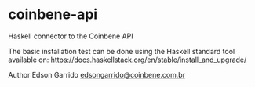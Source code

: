 # coinbene-api
Haskell connector to the Coinbene API


The basic installation test can be done using the Haskell standard tool available on: 
https://docs.haskellstack.org/en/stable/install_and_upgrade/

Author
Edson Garrido <edsongarrido@coinbene.com.br>



